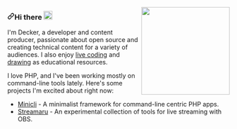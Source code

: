 <p>

  <a target="_blank" rel="noopener noreferrer" href="https://user-images.githubusercontent.com/5713670/87202985-820dcb80-c2b6-11ea-9f56-7ec461c497c3.gif">
    <img align="right" src="https://user-images.githubusercontent.com/5713670/87202985-820dcb80-c2b6-11ea-9f56-7ec461c497c3.gif" width="200&quot;" style="max-      width:100%;">  
  </a>
</p>
    <h3><a id="user-content-hi-there-" class="anchor" aria-hidden="true" href="#hi-there-"><svg
                class="octicon octicon-link" viewBox="0 0 16 16" version="1.1" width="16" height="16"
                aria-hidden="true">
                <path fill-rule="evenodd"
                    d="M7.775 3.275a.75.75 0 001.06 1.06l1.25-1.25a2 2 0 112.83 2.83l-2.5 2.5a2 2 0 01-2.83 0 .75.75 0 00-1.06 1.06 3.5 3.5 0 004.95 0l2.5-2.5a3.5 3.5 0 00-4.95-4.95l-1.25 1.25zm-4.69 9.64a2 2 0 010-2.83l2.5-2.5a2 2 0 012.83 0 .75.75 0 001.06-1.06 3.5 3.5 0 00-4.95 0l-2.5 2.5a3.5 3.5 0 004.95 4.95l1.25-1.25a.75.75 0 00-1.06-1.06l-1.25 1.25a2 2 0 01-2.83 0z">
                </path>
            </svg></a>Hi there <g-emoji class="g-emoji" alias="wave"
            fallback-src="https://github.githubassets.com/images/icons/emoji/unicode/1f44b.png"><img class="emoji"
                alt="wave" height="20" width="20"
                src="https://github.githubassets.com/images/icons/emoji/unicode/1f44b.png"></g-emoji>
    </h3>
    <p>I'm Decker, a developer and content producer, passionate about open source and creating technical
        content for a variety of audiences. I also enjoy <a href="https://twitch.tv/erikaheidi" rel="nofollow">live
            coding</a> and <a href="https://dev.to/erikaheidi/pick-squash-drop-rebase-comic-607"
            rel="nofollow">drawing</a> as educational resources.</p>
    <p>I love PHP, and I've been working mostly on command-line tools lately. Here's some projects I'm excited about
        right now:</p>
    <ul>
        <li><a href="https://github.com/minicli/minicli">Minicli</a> - A minimalist framework for command-line centric
            PHP apps.</li>
        <li><a href="https://github.com/erikaheidi/streamaru">Streamaru</a> - An experimental collection of tools for
            live streaming with OBS.</li>
    </ul>

